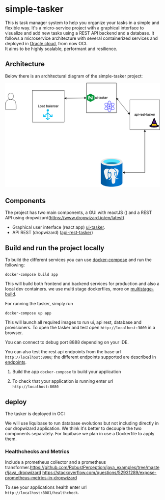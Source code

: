 # simple-tasker

This is task manager system to help you organize your tasks in a simple and flexible way. It's a micro-service project with a graphical interface to visualize and add new tasks using a REST API backend and a database. 
It follows a microservice architecture with several containerized services and deployed in [Oracle cloud](https://cloud.oracle.com/), from now OCI.  
It aims to be highly scalable, performant and resilience.

## Architecture

Below there is an architectural diagram of the simple-tasker  project:

![architecture](./docs/architecture.png)

## Components

The project has two main components, a GUI with reactJS () and a REST API using dropwizard(https://www.dropwizard.io/en/latest). 

- Graphical user interface (react app) [ui-tasker](./ui-tasker/README.md).
- API REST (dropwizard) ([api-rest-tasker](./api-rest-tasker/README.md))

## Build and run the project locally

To build the different services you can use [docker-compose](https://docs.docker.com/compose/) and run the following:

```
docker-compose build app
```

This will build both frontend and backend services for production and also a local dev containers. we use multi stage dockerfiles, more on [multistage-build](https://docs.docker.com/develop/develop-images/multistage-build/).


For running the tasker, simply run

```
docker-compose up app
```

This will launch all required images to run ui, api rest, database and provisioners. To open the tasker and test open ```http://localhost:3000``` in a browser.

You can connect to  debug port 8888 depending on your IDE.

You can also test the rest api endpoints from the base url ```http://localhost:8080```; the different endpoints supported are described in  [endpoints](./api-rest-tasker/README.md#endpoints).

1. Build the app `docker-compose` to build your application

1. To check that your application is running enter url `http://localhost:8080`

## deploy

The tasker is deployed in OCI

We will use liquibase to run database evolutions but not including directly in our dropwizard application. We think it's better to decouple the two components separately.
For liquibase we plan in use a Dockerfile to apply them.

### Healthchecks and Metrics

Include a prometheus collector and a prometheus transformer.https://github.com/RobustPerception/java_examples/tree/master/java_dropwizard
https://stackoverflow.com/questions/52931289/expose-prometheus-metrics-in-dropwizard

To see your applications health enter url `http://localhost:8081/healthcheck`.


